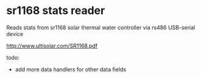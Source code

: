 sr1168 stats reader
============

Reads stats from sr1168 solar thermal water controller via rs486 USB-serial device


http://www.ultisolar.com/SR1168.pdf

todo:

 - add more data handlers for other data fields

